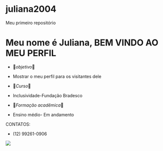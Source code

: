 # juliana2004
Meu primeiro repositório

# Meu nome é Juliana, BEM VINDO AO MEU PERFIL

- 🌸_objetivo_🌸

- Mostrar o meu perfil para os visitantes dele

- 🌸_Curso_🌸

- Inclusividade-Fundação Bradesco

- 🌸_Formação acadêmica_🌸

- Ensino médio- Em andamento

CONTATOS:
- (12) 99261-0906


![](https://media1.tenor.com/m/SKMzYWtdp2wAAAAC/king-the-land-lee-jun-ho.gif)

